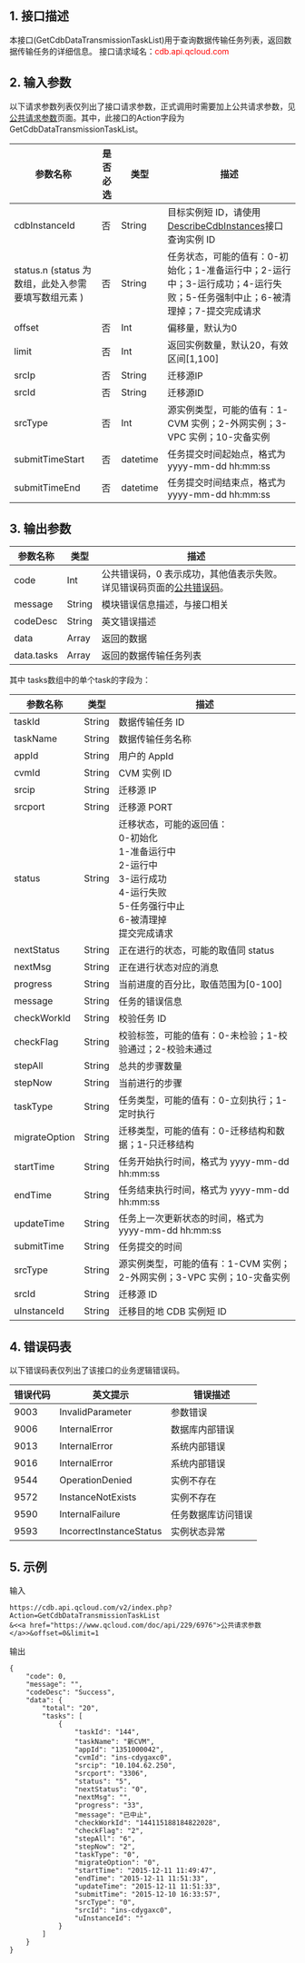 ## 1. 接口描述
本接口(GetCdbDataTransmissionTaskList)用于查询数据传输任务列表，返回数据传输任务的详细信息。
接口请求域名：<font style='color:red'>cdb.api.qcloud.com </font>



## 2. 输入参数
以下请求参数列表仅列出了接口请求参数，正式调用时需要加上公共请求参数，见<a href='/doc/api/372/4153' title='公共请求参数'>公共请求参数</a>页面。其中，此接口的Action字段为GetCdbDataTransmissionTaskList。

| 参数名称 | 是否必选  | 类型 | 描述 |
|---------|---------|---------|---------|
| cdbInstanceId | 否 | String | 目标实例短 ID，请使用[DescribeCdbInstances](/doc/api/253/1266)接口查询实例 ID|
| status.n (status 为数组，此处入参需要填写数组元素 ) | 否 | String | 任务状态，可能的值有：0-初始化；1-准备运行中；2-运行中；3-运行成功；4-运行失败；5-任务强制中止；6-被清理掉；7-提交完成请求|
| offset | 否 | Int | 偏移量，默认为0|
| limit | 否 | Int | 返回实例数量，默认20，有效区间[1,100]|
| srcIp | 否 | String | 迁移源IP|
| srcId | 否 | String | 迁移源ID|
| srcType | 否 | Int | 源实例类型，可能的值有：1-CVM 实例；2-外网实例；3-VPC 实例；10-灾备实例 |
| submitTimeStart | 否 | datetime | 任务提交时间起始点，格式为 yyyy-mm-dd hh:mm:ss |
| submitTimeEnd | 否 | datetime | 任务提交时间结束点，格式为 yyyy-mm-dd hh:mm:ss |


## 3. 输出参数
| 参数名称 | 类型 | 描述 |
|---------|---------|---------|
| code | Int | 公共错误码，0 表示成功，其他值表示失败。详见错误码页面的<a href='https://www.qcloud.com/doc/api/372/%E9%94%99%E8%AF%AF%E7%A0%81#1.E3.80.81.E5.85.AC.E5.85.B1.E9.94.99.E8.AF.AF.E7.A0.81' title='公共错误码'>公共错误码</a>。|
| message | String | 模块错误信息描述，与接口相关|
| codeDesc | String | 英文错误描述 |
| data | Array | 返回的数据 |
| data.tasks | Array |返回的数据传输任务列表| 

其中 tasks数组中的单个task的字段为：

| 参数名称 | 类型 | 描述 |
|---------|---------|---------|
| taskId | String | 数据传输任务 ID | 
| taskName | String | 数据传输任务名称 | 
| appId | String | 用户的 AppId | 
| cvmId | String | CVM 实例 ID | 
| srcip | String | 迁移源 IP | 
| srcport | String | 迁移源 PORT | 
| status | String | 迁移状态，可能的返回值：<br>0-初始化<br>1-准备运行中<br>2-运行中<br>3-运行成功<br>4-运行失败<br>5-任务强行中止<br>6-被清理掉<br>提交完成请求 | 
| nextStatus | String | 正在进行的状态，可能的取值同 status | 
| nextMsg | String | 正在进行状态对应的消息 | 
| progress | String | 当前进度的百分比，取值范围为[0-100]| 
| message | String | 任务的错误信息| 
| checkWorkId | String | 校验任务 ID | 
| checkFlag | String |校验标签，可能的值有：0-未检验；1-校验通过；2-校验未通过| 
| stepAll | String | 总共的步骤数量 | 
| stepNow | String | 当前进行的步骤 | 
| taskType | String | 任务类型，可能的值有：0-立刻执行；1-定时执行 | 
| migrateOption | String | 迁移类型，可能的值有：0-迁移结构和数据；1-只迁移结构| 
| startTime | String | 任务开始执行时间，格式为 yyyy-mm-dd hh:mm:ss | 
| endTime | String | 任务结束执行时间，格式为 yyyy-mm-dd hh:mm:ss| 
| updateTime | String | 任务上一次更新状态的时间，格式为 yyyy-mm-dd hh:mm:ss | 
| submitTime | String | 任务提交的时间 | 
| srcType | String | 源实例类型，可能的值有：1-CVM 实例；2-外网实例；3-VPC 实例；10-灾备实例 | 
| srcId | String | 迁移源 ID | 
| uInstanceId | String | 迁移目的地 CDB 实例短 ID| 


## 4. 错误码表
以下错误码表仅列出了该接口的业务逻辑错误码。

| 错误代码 | 英文提示 | 错误描述 |
|---------|---------|---------|
| 9003 | InvalidParameter | 参数错误 |
| 9006 | InternalError | 数据库内部错误 |
| 9013 | InternalError | 系统内部错误 |
| 9016 | InternalError | 系统内部错误 |
| 9544 | OperationDenied | 实例不存在 |
| 9572 | InstanceNotExists | 实例不存在 |
| 9590 | InternalFailure | 任务数据库访问错误 |
| 9593 | IncorrectInstanceStatus | 实例状态异常|


## 5. 示例
输入
```
https://cdb.api.qcloud.com/v2/index.php?Action=GetCdbDataTransmissionTaskList
&<<a href="https://www.qcloud.com/doc/api/229/6976">公共请求参数</a>>&offset=0&limit=1

```
输出
```
{
    "code": 0,
    "message": "",
    "codeDesc": "Success",
    "data": {
        "total": "20",
        "tasks": [
            {
                "taskId": "144",
                "taskName": "新CVM",
                "appId": "1351000042",
                "cvmId": "ins-cdygaxc0",
                "srcip": "10.104.62.250",
                "srcport": "3306",
                "status": "5",
                "nextStatus": "0",
                "nextMsg": "",
                "progress": "33",
                "message": "已中止",
                "checkWorkId": "144115188184822028",
                "checkFlag": "2",
                "stepAll": "6",
                "stepNow": "2",
                "taskType": "0",
                "migrateOption": "0",
                "startTime": "2015-12-11 11:49:47",
                "endTime": "2015-12-11 11:51:33",
                "updateTime": "2015-12-11 11:51:33",
                "submitTime": "2015-12-10 16:33:57",
                "srcType": "0",
                "srcId": "ins-cdygaxc0",
                "uInstanceId": ""
            }
        ]
    }
}
```

